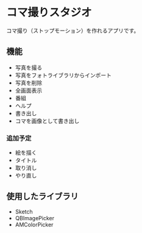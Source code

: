 # コマ撮りスタジオ
コマ撮り（ストップモーション）を作れるアプリです。
## 機能
- 写真を撮る
- 写真をフォトライブラリからインポート
- 写真を削除
- 全画面表示
- 番組
- ヘルプ
- 書き出し
- コマを画像として書き出し
### 追加予定
- 絵を描く
- タイトル
- 取り消し
- やり直し 
## 使用したライブラリ
- Sketch
- QBImagePicker
- AMColorPicker
